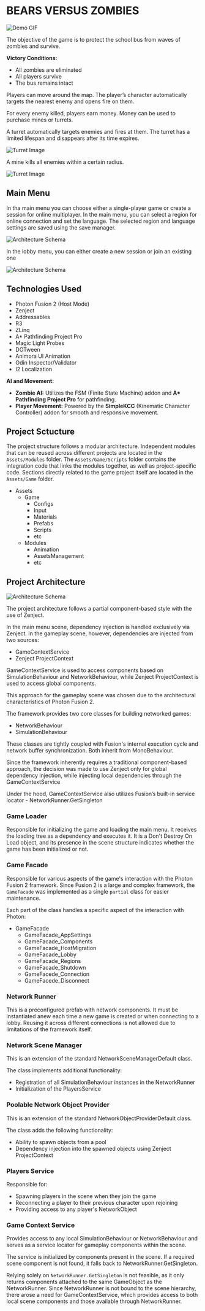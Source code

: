 # BEARS VERSUS ZOMBIES
![Demo GIF](images/demo.gif)

The objective of the game is to protect the school bus from waves of zombies and survive.

**Victory Conditions:**
- All zombies are eliminated
- All players survive
- The bus remains intact

Players can move around the map. The player’s character automatically targets the nearest enemy and opens fire on them.

For every enemy killed, players earn money. Money can be used to purchase mines or turrets.

A turret automatically targets enemies and fires at them. The turret has a limited lifespan and disappears after its time expires. 

![Turret Image](images/turret.png)

A mine kills all enemies within a certain radius.

![Turret Image](images/mine.png)

## Main Menu

In tha main menu you can choose either a single-player game or create a session for online multiplayer. In the main menu, you can select a region for online connection and set the language. 
The selected region and language settings are saved using the save manager.

![Architecture Schema](images/main-menu.png)

In the lobby menu, you can either create a new session or join an existing one

![Architecture Schema](images/lobby-menu.png)

## Technologies Used  

- Photon Fusion 2 (Host Mode)
- Zenject
- Addressables
- R3
- ZLinq
- A* Pathfinding Project Pro
- Magic Light Probes
- DOTween
- Animora UI Animation
- Odin Inspector/Validator
- I2 Localization

**AI and Movement:**  
- **Zombie AI:** Utilizes the FSM (Finite State Machine) addon and **A\* Pathfinding Project Pro** for pathfinding.  
- **Player Movement:** Powered by the **SimpleKCC** (Kinematic Character Controller) addon for smooth and responsive movement.

## Project Sctucture
The project structure follows a modular architecture. Independent modules that can be reused across different projects are located in the `Assets/Modules` folder.
The `Assets/Game/Scripts` folder contains the integration code that links the modules together, as well as project-specific code.
Sections directly related to the game project itself are located in the `Assets/Game` folder.

- Assets
  - Game
    - Configs
    - Input
    - Materials
    - Prefabs
    - Scripts
    - etc
  - Modules
    - Animation
    - AssetsManagement
    - etc

## Project Architecture

![Architecture Schema](images/game-architecture-schema.png)

The project architecture follows a partial component-based style with the use of Zenject.

In the main menu scene, dependency injection is handled exclusively via Zenject. In the gameplay scene, however, dependencies are injected from two sources:

- GameContextService
- Zenject ProjectContext

GameContextService is used to access components based on SimulationBehaviour and NetworkBehaviour, while Zenject ProjectContext is used to access global components.

This approach for the gameplay scene was chosen due to the architectural characteristics of Photon Fusion 2.

The framework provides two core classes for building networked games:

- NetworkBehaviour
- SimulationBehaviour

These classes are tightly coupled with Fusion's internal execution cycle and network buffer synchronization. Both inherit from MonoBehaviour.

Since the framework inherently requires a traditional component-based approach, the decision was made to use Zenject only for global dependency injection, while injecting local dependencies through the GameContextService

Under the hood, GameContextService also utilizes Fusion’s built-in service locator - NetworkRunner.GetSingleton

### Game Loader

Responsible for initializing the game and loading the main menu. It receives the loading tree as a dependency and executes it. It is a Don't Destroy On Load object, and its presence in the scene structure indicates whether the game has been initialized or not.

### Game Facade

Responsible for various aspects of the game's interaction with the Photon Fusion 2 framework. Since Fusion 2 is a large and complex framework, the `GameFacade` was implemented as a single `partial` class for easier maintenance. 

Each part of the class handles a specific aspect of the interaction with Photon:

- GameFacade
  - GameFacade_AppSettings
  - GameFacade_Components
  - GameFacade_HostMigration
  - GameFacade_Lobby
  - GameFacade_Regions
  - GameFacade_Shutdown
  - GameFacede_Connection
  - GameFacede_Disconnect

### Network Runner

This is a preconfigured prefab with network components. It must be instantiated anew each time a new game is created or when connecting to a lobby. Reusing it across different connections is not allowed due to limitations of the framework itself.

### Network Scene Manager

This is an extension of the standard NetworkSceneManagerDefault class.

The class implements additional functionality:
- Registration of all SimulationBehaviour instances in the NetworkRunner
- Initialization of the PlayersService

### Poolable Network Object Provider

This is an extension of the standard NetworkObjectProviderDefault class.

The class adds the following functionality:
- Ability to spawn objects from a pool
- Dependency injection into the spawned objects using Zenject ProjectContext

### Players Service

Responsible for:

- Spawning players in the scene when they join the game
- Reconnecting a player to their previous character upon rejoining
- Providing access to any player's NetworkObject

### Game Context Service

Provides access to any local SimulationBehaviour or NetworkBehaviour and serves as a service locator for gameplay components within the scene.

The service is initialized by components present in the scene. If a required scene component is not found, it falls back to NetworkRunner.GetSingleton.

Relying solely on `NetworkRunner.GetSingleton` is not feasible, as it only returns components attached to the same GameObject as the NetworkRunner. Since NetworkRunner is not bound to the scene hierarchy, there arose a need for GameContextService, which provides access to both local scene components and those available through NetworkRunner.